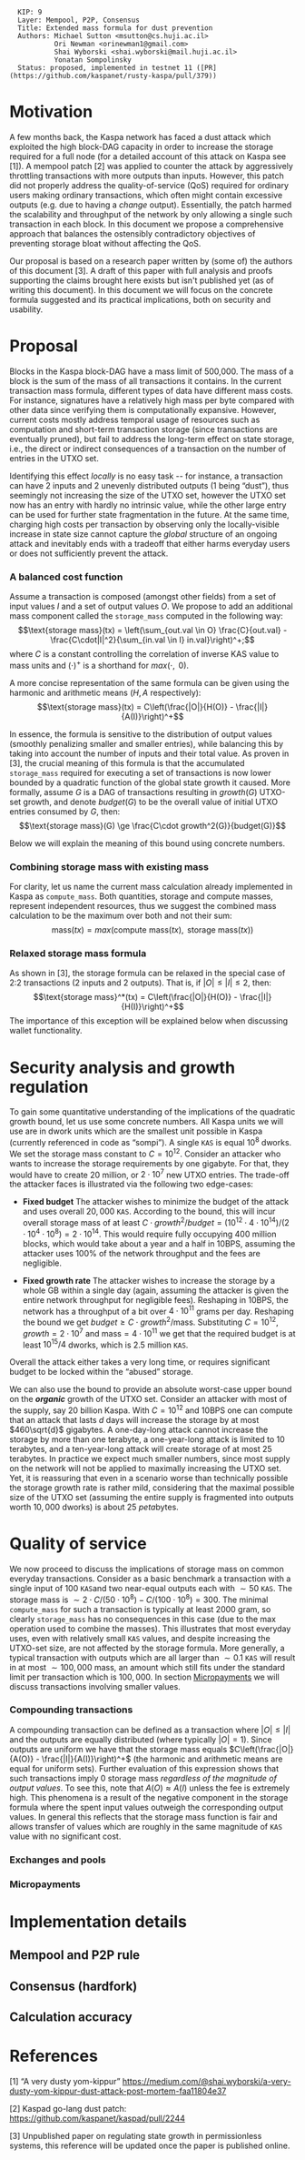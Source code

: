 ```
  KIP: 9
  Layer: Mempool, P2P, Consensus
  Title: Extended mass formula for dust prevention
  Authors: Michael Sutton <msutton@cs.huji.ac.il>
           Ori Newman <orinewman1@gmail.com>
           Shai Wyborski <shai.wyborski@mail.huji.ac.il>
           Yonatan Sompolinsky
  Status: proposed, implemented in testnet 11 ([PR](https://github.com/kaspanet/rusty-kaspa/pull/379))
```

# Motivation
A few months back, the Kaspa network has faced a dust attack which exploited the high block-DAG capacity in order to increase the storage required for a full node (for a detailed account of this attack on Kaspa see [1]). A mempool patch [2] was applied to counter the attack by aggressively throttling transactions with more outputs than inputs. However, this patch did not properly address the quality-of-service (QoS) required for ordinary users making ordinary transactions, which often might contain excessive outputs (e.g. due to having a *change* output). Essentially, the patch harmed the scalability and throughput of the network by only allowing a single such transaction in each block. In this document we propose a comprehensive approach that balances the ostensibly contradictory objectives of preventing storage bloat without affecting the QoS.

Our proposal is based on a research paper written by (some of) the authors of this document [3]. A draft of this paper with full analysis and proofs supporting the claims brought here exists but isn't published yet (as of writing this document). In this document we will focus on the concrete formula suggested and its practical implications, both on security and usability.  

# Proposal
Blocks in the Kaspa block-DAG have a mass limit of 500,000. The mass of a block is the sum of the mass of all transactions it contains. In the current transaction mass formula, different types of data have different mass costs. For instance, signatures have a relatively high mass per byte compared with other data since verifying them is computationally expansive. However, current costs mostly address temporal usage of resources such as computation and short-term transaction storage (since transactions are eventually pruned), but fail to address the long-term effect on state storage, i.e., the direct or indirect consequences of a transaction on the number of entries in the UTXO set. 

Identifying this effect *locally* is no easy task -- for instance, a transaction can have 2 inputs and 2 unevenly distributed outputs (1 being “dust”), thus seemingly not increasing the size of the UTXO set, however the UTXO set now has an entry with hardly no intrinsic value, while the other large entry can be used for further state fragmentation in the future. At the same time, charging high costs per transaction by observing only the locally-visible increase in state size cannot capture the *global* structure of an ongoing attack and inevitably ends with a tradeoff that either harms everyday users or does not sufficiently prevent the attack. 

### A balanced cost function
Assume a transaction is composed (amongst other fields) from a set of input values $I$ and a set of output values $O$. We propose to add an additional mass component called the `storage_mass` computed in the following way: 
$$\text{storage mass}(tx) = \left(\sum_{out.val  \in  O} \frac{C}{out.val} - \frac{C\cdot|I|^2}{\sum_{in.val \in I} in.val}\right)^+;$$ 
where $C$ is a constant controlling the correlation of inverse KAS value to mass units and $(\cdot)^+$ is a shorthand for $max(\cdot, \text{ } 0)$. 

A more concise representation of the same formula can be given using the harmonic and arithmetic means ($H, A$ respectively):
$$\text{storage mass}(tx) = C\left(\frac{|O|}{H(O)} - \frac{|I|}{A(I)}\right)^+$$

In essence, the formula is sensitive to the distribution of output values (smoothly penalizing smaller and smaller entries), while balancing this by taking into account the number of inputs and their total value. As proven in [3], the crucial meaning of this formula is that the accumulated `storage_mass` required for executing a set of transactions is now lower bounded by a quadratic function of the global state growth it caused. More formally, assume $G$ is a DAG of transactions resulting in $growth(G)$ UTXO-set growth, and denote $budget(G)$ to be the overall value of initial UTXO entries consumed by $G$, then:
$$\text{storage mass}(G) \ge \frac{C\cdot growth^2(G)}{budget(G)}$$

Below we will explain the meaning of this bound using concrete numbers.

### Combining storage mass with existing mass
For clarity, let us name the current mass calculation already implemented in Kaspa as `compute_mass`. Both quantities, storage and compute masses, represent independent resources, thus we suggest the combined mass calculation to be the maximum over both and not their sum:
$$\text{mass}(tx) = max\left(\text{compute mass}(tx) , \text{ storage mass}(tx)\right)$$ 

### Relaxed storage mass formula
As shown in [3], the storage formula can be relaxed in the special case of 2:2 transactions (2 inputs and 2 outputs). That is, if $|O| \le |I| \le 2$, then:
$$\text{storage mass}^*(tx) = C\left(\frac{|O|}{H(O)} - \frac{|I|}{H(I)}\right)^+$$
The importance of this exception will be explained below when discussing wallet functionality.  

# Security analysis and growth regulation
To gain some quantitative understanding of the implications of the quadratic growth bound, let us use some concrete numbers. All Kaspa units we will use are in dwork units which are the smallest unit possible in Kaspa (currently referenced in code as “sompi”). A single `KAS` is equal $10^8$ dworks. We set the storage mass constant to $C = 10^{12}$. Consider an attacker who wants to increase the storage requirements by one gigabyte. For that, they would have to create $20$ million, or $2 \cdot 10^7$ new UTXO entries. The trade-off the attacker faces is illustrated via the following two edge-cases:

- **Fixed budget**  The attacker wishes to minimize the budget of the attack and uses overall $20,000$ `KAS`. According to the bound, this will incur overall storage mass of at least $C\cdot growth^2/budget = (10^{12}\cdot 4 \cdot 10^{14})/(2 \cdot 10^4 \cdot 10^8) = 2 \cdot 10^{14}$. This would require fully occupying 400 million blocks, which would take about a year and a half in 10BPS, assuming the attacker uses 100% of the network throughput and the fees are negligible.

- **Fixed growth rate** The attacker wishes to increase the storage by a whole GB within a single day (again, assuming the attacker is given the entire network throughput for
negligible fees). Reshaping in 10BPS, the network has a throughput of a bit over $4\cdot 10^{11}$ grams per day. Reshaping the bound we get $budget \ge C \cdot growth^2/\text{mass}$. Substituting $C = 10^{12}$, $growth = 2 \cdot 10^7$ and $\text{mass} = 4\cdot 10^{11}$ we get that the required budget is at least $10^{15}/4$ dworks, which is $2.5$ million `KAS`. 

Overall the attack either takes a very long time, or requires significant budget to be locked within the “abused” storage.  

We can also use the bound to provide an absolute worst-case upper bound on the ***organic*** growth of the UTXO set. Consider an attacker with most of the supply, say $20$ billion Kaspa. With $C=10^{12}$ and 10BPS one can compute that an attack that lasts $d$ days will increase the storage by at most $460\sqrt{d}$ gigabytes. A one-day-long attack cannot increase the storage by more than one terabyte, a one-year-long attack is limited to $10$ terabytes, and a ten-year-long attack will create storage of at most $25$ terabytes. In practice we expect much smaller numbers, since most supply on the network will not be applied to maximally increasing the UTXO set. Yet, it is reassuring that even in a scenario worse than technically possible the storage growth rate is rather mild, considering that the maximal possible size of the UTXO set (assuming the entire supply is fragmented into outputs worth $10,000$ dworks) is about $25$ *peta*bytes.

# Quality of service

We now proceed to discuss the implications of storage mass on common everyday transactions. Consider as a basic benchmark a transaction with a single input of $100$ `KAS`and two near-equal outputs each with $\sim 50$ `KAS`. The storage mass is $\sim 2\cdot C/(50 \cdot 10^8) - C/(100 \cdot 10^8) = 300$. The minimal `compute_mass` for such a transaction is typically at least $2000$ gram, so clearly `storage_mass` has no consequences in this case (due to the max operation used to combine the masses). This illustrates that most everyday uses, even with relatively small `KAS` values, and despite increasing the UTXO-set size, are not affected by the storage formula. More generally, a typical transaction with outputs which are all larger than $\sim 0.1$ `KAS` will result in at most $\sim 100,000$ mass, an amount which still fits under the standard limit per transaction which is $100,000$. In section [Micropayments](#micropayments) we will discuss transactions involving smaller values.  


### Compounding transactions
A compounding transaction can be defined as a transaction where $|O| \le |I|$ and the outputs are equally distributed (where typically $|O| = 1$). Since outputs are uniform we have that the storage mass equals $C\left(\frac{|O|}{A(O)} - \frac{|I|}{A(I)}\right)^+$ (the harmonic and arithmetic means are equal for uniform sets). Further evaluation of this expression shows that such transactions imply $0$ storage mass *regardless of the magnitude of output values*. To see this, note that $A(O) \approx A(I)$ unless the fee is extremely high. This phenomena is a result of the negative component in the storage formula where the spent input values outweigh the corresponding output values. In general this reflects that the storage mass function is fair and allows transfer of values which are roughly in the same magnitude of `KAS` value with no significant cost.   

### Exchanges and pools

### Micropayments

# Implementation details

## Mempool and P2P rule

## Consensus (hardfork)

## Calculation accuracy

# References
[1] “A very dusty yom-kippur” https://medium.com/@shai.wyborski/a-very-dusty-yom-kippur-dust-attack-post-mortem-faa11804e37

[2] Kaspad go-lang dust patch: https://github.com/kaspanet/kaspad/pull/2244

[3] Unpublished paper on regulating state growth in permissionless systems, this reference will be updated once the paper is published online.
